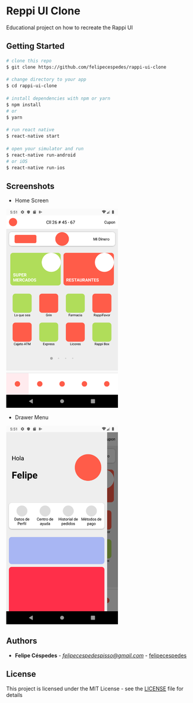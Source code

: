 # Reppi UI Clone
Educational project on how to recreate the Rappi UI

## Getting Started

```bash
# clone this repo
$ git clone https://github.com/felipecespedes/rappi-ui-clone

# change directory to your app
$ cd rappi-ui-clone

# install dependencies with npm or yarn
$ npm install
# or
$ yarn

# run react native
$ react-native start

# open your simulator and run
$ react-native run-android
# or iOS
$ react-native run-ios
```

## Screenshots
- Home Screen
<img src="https://raw.githubusercontent.com/felipecespedes/rappi-ui-clone/master/screenshots/home_screen.png" width="300">


- Drawer Menu
<img src="https://raw.githubusercontent.com/felipecespedes/rappi-ui-clone/master/screenshots/drawer_menu.png" width="300">

## Authors

* **Felipe Céspedes** - *felipecespedespisso@gmail.com* - [felipecespedes](https://github.com/felipecespedes)

## License

This project is licensed under the MIT License - see the [LICENSE](LICENSE) file for details
